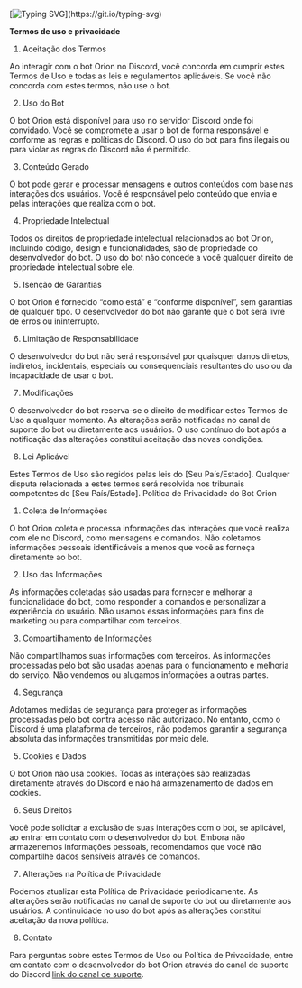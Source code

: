[![Typing
  SVG](https://readme-typing-svg.herokuapp.com?color=86deff&lines=+Termos+de+Uso+e+Privacidade.)](https://git.io/typing-svg)

**Termos de uso e privacidade** 

1. Aceitação dos Termos

Ao interagir com o bot Orion no Discord, você concorda em cumprir estes Termos de Uso e todas as leis e regulamentos aplicáveis. Se você não concorda com estes termos, não use o bot.

2. Uso do Bot

O bot Orion está disponível para uso no servidor Discord onde foi convidado. Você se compromete a usar o bot de forma responsável e conforme as regras e políticas do Discord. O uso do bot para fins ilegais ou para violar as regras do Discord não é permitido.

3. Conteúdo Gerado

O bot pode gerar e processar mensagens e outros conteúdos com base nas interações dos usuários. Você é responsável pelo conteúdo que envia e pelas interações que realiza com o bot.

4. Propriedade Intelectual

Todos os direitos de propriedade intelectual relacionados ao bot Orion, incluindo código, design e funcionalidades, são de propriedade do desenvolvedor do bot. O uso do bot não concede a você qualquer direito de propriedade intelectual sobre ele.

5. Isenção de Garantias

O bot Orion é fornecido “como está” e “conforme disponível”, sem garantias de qualquer tipo. O desenvolvedor do bot não garante que o bot será livre de erros ou ininterrupto.

6. Limitação de Responsabilidade

O desenvolvedor do bot não será responsável por quaisquer danos diretos, indiretos, incidentais, especiais ou consequenciais resultantes do uso ou da incapacidade de usar o bot.

7. Modificações

O desenvolvedor do bot reserva-se o direito de modificar estes Termos de Uso a qualquer momento. As alterações serão notificadas no canal de suporte do bot ou diretamente aos usuários. O uso contínuo do bot após a notificação das alterações constitui aceitação das novas condições.

8. Lei Aplicável

Estes Termos de Uso são regidos pelas leis do [Seu País/Estado]. Qualquer disputa relacionada a estes termos será resolvida nos tribunais competentes do [Seu País/Estado].
Política de Privacidade do Bot Orion

1. Coleta de Informações

O bot Orion coleta e processa informações das interações que você realiza com ele no Discord, como mensagens e comandos. Não coletamos informações pessoais identificáveis a menos que você as forneça diretamente ao bot.

2. Uso das Informações

As informações coletadas são usadas para fornecer e melhorar a funcionalidade do bot, como responder a comandos e personalizar a experiência do usuário. Não usamos essas informações para fins de marketing ou para compartilhar com terceiros.

3. Compartilhamento de Informações

Não compartilhamos suas informações com terceiros. As informações processadas pelo bot são usadas apenas para o funcionamento e melhoria do serviço. Não vendemos ou alugamos informações a outras partes.

4. Segurança

Adotamos medidas de segurança para proteger as informações processadas pelo bot contra acesso não autorizado. No entanto, como o Discord é uma plataforma de terceiros, não podemos garantir a segurança absoluta das informações transmitidas por meio dele.

5. Cookies e Dados

O bot Orion não usa cookies. Todas as interações são realizadas diretamente através do Discord e não há armazenamento de dados em cookies.

6. Seus Direitos

Você pode solicitar a exclusão de suas interações com o bot, se aplicável, ao entrar em contato com o desenvolvedor do bot. Embora não armazenemos informações pessoais, recomendamos que você não compartilhe dados sensíveis através de comandos.

7. Alterações na Política de Privacidade

Podemos atualizar esta Política de Privacidade periodicamente. As alterações serão notificadas no canal de suporte do bot ou diretamente aos usuários. A continuidade no uso do bot após as alterações constitui aceitação da nova política.

8. Contato

Para perguntas sobre estes Termos de Uso ou Política de Privacidade, entre em contato com o desenvolvedor do bot Orion através do canal de suporte do Discord [link do canal de suporte](https://discord.gg/QTwP6RWnNq).

